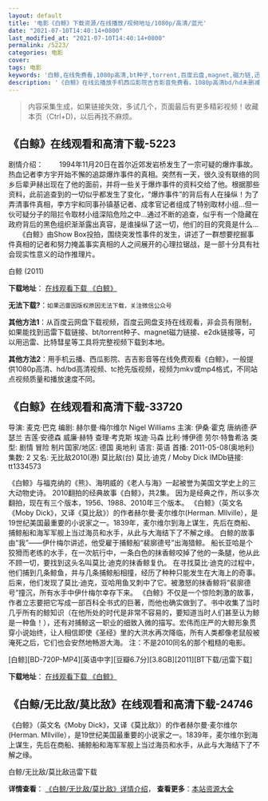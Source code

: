 ```yaml
---
layout: default
title: '电影《白鲸》下载资源/在线播放/视频地址/1080p/高清/蓝光'
date: "2021-07-10T14:40:14+0800"
last_modified_at: "2021-07-10T14:40:14+0800"
permalink: /5223/
categories: 电影
cover:
tags: 电影
keywords: '白鲸,在线免费看,1080p高清,bt种子,torrent,百度云盘,magnet,磁力链,迅雷下载资源'
description: '《白鲸》在线云播放手机西瓜影院吉吉影音免费看，1080p高清bd/hd未删减完整版和tc抢先枪版，mkv/mp4格式，附带bt/torrent种子、magnet/磁力链、百度云盘、网盘资源迅雷下载链接'
---
```


>内容采集生成，如果链接失效，多试几个，页面最后有更多精彩视频！收藏本页（Ctrl+D)，以后再找不麻烦。


## 《白鲸》在线观看和高清下载-5223

剧情介绍： 　　1994年11月20日在首尔近郊发岩桥发生了一宗可疑的爆炸事故。热血记者李方宇开始不懈的追踪爆炸事件的真相。突然有一天，很久没有联络的同乡后辈尹赫出现在了他的面前，并将一些关于爆炸事件的资料交给了他。根据那些资料，此前追查到的一切似乎都发生了变化，“爆炸事件”的背后有人在操纵！为了弄清事件真相，李方宇和同事孙镇基记者、成孝官记者组成了特别取材小组...但一伙可疑分子的阻拦令取材小组深陷危险之中...通过不断的追查，似乎有一个隐藏在政府背后的黑色组织渐渐露出真容，是谁操纵了这一切，他们的目的究竟是什么... 　　《白鲸》由Show Box投拍，围绕突发性事件的发生，讲述了一群想要挖掘事件真相的记者和努力掩盖事实真相的人之间展开的心理拉锯战，是一部十分具有社会现实性意义的动作推理片。


白鲸 (2011)

**下载地址**： [在线观看下载 《白鲸》](https://www.btbtdy.me/btdy/dy6749.html) 


**无法下载?**：`如果迅雷因版权原因无法下载，关注微信公众号 `

**其他方法1**：从百度云网盘下载视频，百度云网盘支持在线观看，非会员有限制，如果能找到迅雷下载链接、bt/torrent种子、magnet磁力链接、e2dk链接等，可以用迅雷、比特彗星等工具将完整视频下载到本地。

**其他方法2**：用手机云播、西瓜影院、吉吉影音等在线免费观看《白鲸》，一般提供1080p高清、hd/bd高清视频、tc抢先版视频，视频为mkv或mp4格式，不同站点视频质量和播放速度不同。


## 《白鲸》在线观看和高清下载-33720

导演: 麦克·巴克 编剧: 赫尔曼·梅尔维尔 Nigel Williams 主演: 伊桑·霍克 唐纳德·萨瑟兰 吉莲·安德森 威廉·赫特 查理·考克斯 埃迪·马森 比利·博伊德 劳尔·特鲁希洛 类型: 剧情 冒险 制片国家/地区: 德国 奥地利 语言: 英语 首播: 2011-05-08(奥地利) 集数: 2 又名: 无比敌2010(港) 莫比敌(台) 莫比·迪克 / Moby Dick IMDb链接: tt1334573

《白鲸》与福克纳的《熊》、海明威的《老人与海》一起被誉为美国文学史上的三大动物史诗。 2010翻拍的经典故事《白鲸》，共2集。 因为是经典之作，所以多次翻拍，现在有三个版本，1956、1988、2010年三个版本。 《白鲸》（英文名《Moby Dick》，又译《莫比敌》）的作者赫尔曼·麦尔维尔(Herman. Mllville），是19世纪美国最重要的小说家之一。1839年，麦尔维尔到海上谋生，先后在商船、捕鲸船和海军军舰上当过海员和水手，从此与大海结下了不解之缘。 白鲸的故事由“我”——伊什梅尔讲述，他受雇于捕鲸船“裴廓德号”出海猎鲸。 船长亚哈是个狡猾而老练的水手，在一次航行中，一条白色的抹香鲸咬掉了他的一条腿，他从此不顾一切，要找到这头名叫莫比·迪克的抹香鲸复仇。 在寻找莫比·迪克的过程中，他们捕到几条鲸鱼，并与几条捕鲸船相撞，经历了种种只能发生在大海上的奇事。后来，他们发现了莫比·迪克，亚哈用鱼叉刺中了它。被激怒的抹香鲸将“裴廓德号”撞沉，所有水手中伊什梅尔幸存下来。 《白鲸》不仅是一个惊险刺激的故事，作者立志要把它写成一部百科全书式的巨著，而他也确实做到了。书中收集了当时几乎所有的鲸知识（在他所处的时代是非常不容易的，要知道当时人们甚至认为鲸是一种鱼！），还有对捕鲸这一职业的细致入微的描写。宏伟而庄严的大鲸形象贯穿小说始终，让人相信即使《圣经》里的大洪水再次降临，所有人类都像老鼠般被淹死之后，它们也会安然地畅游大海。 注：不是2010同名的那个粗糙的电影。


[白鲸][BD-720P-MP4][英语中字][豆瓣6.7分][3.8GB][2011][BT下载/迅雷下载]

**下载地址**： [在线观看下载 《白鲸》](https://www.btdx8.com/torrent/moby_dick_2011.html) 


## 《白鲸/无比敌/莫比敌》在线观看和高清下载-24746

《白鲸》（英文名《Moby Dick》，又译《莫比敌》）的作者赫尔曼·麦尔维尔(Herman. Mllville），是19世纪美国最重要的小说家之一。1839年，麦尔维尔到海上谋生，先后在商船、捕鲸船和海军军舰上当过海员和水手，从此与大海结下了不解之缘。


白鲸/无比敌/莫比敌迅雷下载

**详情查看**： [《白鲸/无比敌/莫比敌》详情介绍](/movie/24746/)， **查看更多**：[本站资源大全](/movie/t/all/)

